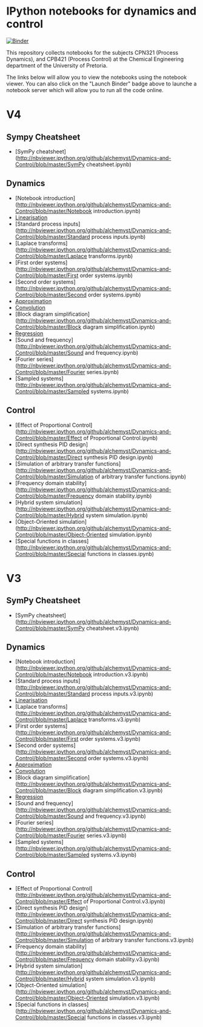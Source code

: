 IPython notebooks for dynamics and control
==========================================

[![Binder](http://mybinder.org/badge.svg)](http://mybinder.org/repo/alchemyst/Dynamics-and-Control)

This repository collects notebooks for the subjects CPN321 (Process Dynamics), and CPB421 (Process Control) at the Chemical Engineering department of the University of Pretoria.

The links below will allow you to view the notebooks using the notebook viewer. You can also click on the "Launch Binder" badge above to launche a notebook server which will allow you to run all the code online.

V4
==

Sympy Cheatsheet
----------------
* [SymPy cheatsheet](http://nbviewer.ipython.org/github/alchemyst/Dynamics-and-Control/blob/master/SymPy cheatsheet.ipynb)

Dynamics
--------

* [Notebook introduction](http://nbviewer.ipython.org/github/alchemyst/Dynamics-and-Control/blob/master/Notebook introduction.ipynb)
* [Linearisation](http://nbviewer.ipython.org/github/alchemyst/Dynamics-and-Control/blob/master/Linearisation.ipynb)
* [Standard process inputs](http://nbviewer.ipython.org/github/alchemyst/Dynamics-and-Control/blob/master/Standard process inputs.ipynb)
* [Laplace transforms](http://nbviewer.ipython.org/github/alchemyst/Dynamics-and-Control/blob/master/Laplace transforms.ipynb)
* [First order systems](http://nbviewer.ipython.org/github/alchemyst/Dynamics-and-Control/blob/master/First order systems.ipynb)
* [Second order systems](http://nbviewer.ipython.org/github/alchemyst/Dynamics-and-Control/blob/master/Second order systems.ipynb)
* [Approximation](http://nbviewer.ipython.org/github/alchemyst/Dynamics-and-Control/blob/master/Approximation.ipynb)
* [Convolution](http://nbviewer.ipython.org/github/alchemyst/Dynamics-and-Control/blob/master/Convolution.ipynb)
* [Block diagram simplification](http://nbviewer.ipython.org/github/alchemyst/Dynamics-and-Control/blob/master/Block diagram simplification.ipynb)
* [Regression](http://nbviewer.ipython.org/github/alchemyst/Dynamics-and-Control/blob/master/Regression.ipynb)
* [Sound and frequency](http://nbviewer.ipython.org/github/alchemyst/Dynamics-and-Control/blob/master/Sound and frequency.ipynb)
* [Fourier series](http://nbviewer.ipython.org/github/alchemyst/Dynamics-and-Control/blob/master/Fourier series.ipynb)
* [Sampled systems](http://nbviewer.ipython.org/github/alchemyst/Dynamics-and-Control/blob/master/Sampled systems.ipynb)

Control
-------
* [Effect of Proportional Control](http://nbviewer.ipython.org/github/alchemyst/Dynamics-and-Control/blob/master/Effect of Proportional Control.ipynb)
* [Direct synthesis PID design](http://nbviewer.ipython.org/github/alchemyst/Dynamics-and-Control/blob/master/Direct synthesis PID design.ipynb)
* [Simulation of arbitrary transfer functions](http://nbviewer.ipython.org/github/alchemyst/Dynamics-and-Control/blob/master/Simulation of arbitrary transfer functions.ipynb)
* [Frequency domain stability](http://nbviewer.ipython.org/github/alchemyst/Dynamics-and-Control/blob/master/Frequency domain stability.ipynb)
* [Hybrid system simulation](http://nbviewer.ipython.org/github/alchemyst/Dynamics-and-Control/blob/master/Hybrid system simulation.ipynb)
* [Object-Oriented simulation](http://nbviewer.ipython.org/github/alchemyst/Dynamics-and-Control/blob/master/Object-Oriented simulation.ipynb)
* [Special functions in classes](http://nbviewer.ipython.org/github/alchemyst/Dynamics-and-Control/blob/master/Special functions in classes.ipynb)

V3
==

SymPy Cheatsheet
----------------
* [SymPy cheatsheet](http://nbviewer.ipython.org/github/alchemyst/Dynamics-and-Control/blob/master/SymPy cheatsheet.v3.ipynb)


Dynamics
--------

* [Notebook introduction](http://nbviewer.ipython.org/github/alchemyst/Dynamics-and-Control/blob/master/Notebook introduction.v3.ipynb)
* [Standard process inputs](http://nbviewer.ipython.org/github/alchemyst/Dynamics-and-Control/blob/master/Standard process inputs.v3.ipynb)
* [Linearisation](http://nbviewer.ipython.org/github/alchemyst/Dynamics-and-Control/blob/master/Linearisation.v3.ipynb)
* [Laplace transforms](http://nbviewer.ipython.org/github/alchemyst/Dynamics-and-Control/blob/master/Laplace transforms.v3.ipynb)
* [First order systems](http://nbviewer.ipython.org/github/alchemyst/Dynamics-and-Control/blob/master/First order systems.v3.ipynb)
* [Second order systems](http://nbviewer.ipython.org/github/alchemyst/Dynamics-and-Control/blob/master/Second order systems.v3.ipynb)
* [Approximation](http://nbviewer.ipython.org/github/alchemyst/Dynamics-and-Control/blob/master/Approximation.v3.ipynb)
* [Convolution](http://nbviewer.ipython.org/github/alchemyst/Dynamics-and-Control/blob/master/Convolution.v3.ipynb)
* [Block diagram simplification](http://nbviewer.ipython.org/github/alchemyst/Dynamics-and-Control/blob/master/Block diagram simplification.v3.ipynb)
* [Regression](http://nbviewer.ipython.org/github/alchemyst/Dynamics-and-Control/blob/master/Regression.v3.ipynb)
* [Sound and frequency](http://nbviewer.ipython.org/github/alchemyst/Dynamics-and-Control/blob/master/Sound and frequency.v3.ipynb)
* [Fourier series](http://nbviewer.ipython.org/github/alchemyst/Dynamics-and-Control/blob/master/Fourier series.v3.ipynb)
* [Sampled systems](http://nbviewer.ipython.org/github/alchemyst/Dynamics-and-Control/blob/master/Sampled systems.v3.ipynb)

Control
-------

* [Effect of Proportional Control](http://nbviewer.ipython.org/github/alchemyst/Dynamics-and-Control/blob/master/Effect of Proportional Control.v3.ipynb)
* [Direct synthesis PID design](http://nbviewer.ipython.org/github/alchemyst/Dynamics-and-Control/blob/master/Direct synthesis PID design.ipynb)
* [Simulation of arbitrary transfer functions](http://nbviewer.ipython.org/github/alchemyst/Dynamics-and-Control/blob/master/Simulation of arbitrary transfer functions.v3.ipynb)
* [Frequency domain stability](http://nbviewer.ipython.org/github/alchemyst/Dynamics-and-Control/blob/master/Frequency domain stability.v3.ipynb)
* [Hybrid system simulation](http://nbviewer.ipython.org/github/alchemyst/Dynamics-and-Control/blob/master/Hybrid system simulation.v3.ipynb)
* [Object-Oriented simulation](http://nbviewer.ipython.org/github/alchemyst/Dynamics-and-Control/blob/master/Object-Oriented simulation.v3.ipynb)
* [Special functions in classes](http://nbviewer.ipython.org/github/alchemyst/Dynamics-and-Control/blob/master/Special functions in classes.v3.ipynb)

